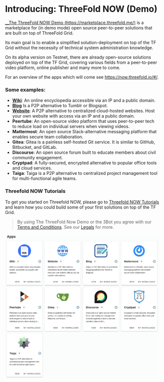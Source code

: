 # Introducing: ThreeFold NOW (Demo)

[__The ThreeFold NOW Demo (https://marketplace.threefold.me/)](https://marketplace.threefold.me/) is a marketplace for (in demo mode) open source peer-to-peer solutions that are built on top of ThreeFold Grid.

Its main goal is to enable a simplified solution-deployment on top of the TF Grid without the necessity of technical system administration knowledge. 

<!-- > See [__Getting Started Manual__](threefold_now_getting_started.md). -->

On its alpha version on Testnet, there are already open-source solutions deployed on top of the TF Grid, covering various fields from a peer-to-peer video platform, online publisher and many more to come. 

For an overview of the apps which will come see https://now.threefold.io/#/. 

### Some examples:

<!-- - [__3Bot__](3bot.md): A versatile tool to administrate and control processes and activities of your solutions on top of the TF Grid. -->
- [__Wiki__](wiki.md): An online encyclopedia accessible via an IP and a public domain.
- [__Blog__](blog.md) Is a P2P alternative to Tumblr or Blogspot. 
- [__Website__](website.md): A P2P alternative to centralized cloud-hosted websites. Host your own website with access via an IP and a public domain.
- __Peertube__: An open-source video platform that uses peer-to-peer tech to reduce load on individual servers when viewing videos. 
- __Mattermost__: An open source Slack-alternative messaging platform that enables secure team collaboration.
- __Gitea__: Gitea is a painless self-hosted Git service. It is similar to GitHub, Bitbucket, and GitLab.
- __Discourse__: An open source forum built to educate members about civil community engagement. 
- __Cryptpad__: A fully-secured, encrypted alternative to popular office tools and cloud services. 
- __Taiga__: Taiga is a P2P alternative to centralized project management tool for multi-functional agile teams.

### Threefold NOW Tutorials

To get you started on Threefold NOW, please go to [Threefold NOW Tutorials](tfnow_tutorials.md) and learn how you could build some of your first solutions on top of the TF Grid.

> By using The ThreeFold Now Demo or the 3Bot you agree with our [Terms and Conditions](terms_conditions). See our [Legals](legals.md) for more.

![](./img/3botdemo_home.png)
